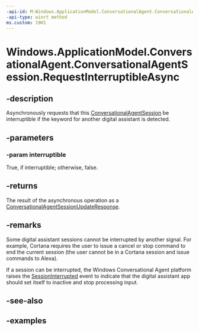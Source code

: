 ```yaml
---
-api-id: M:Windows.ApplicationModel.ConversationalAgent.ConversationalAgentSession.RequestInterruptibleAsync(System.Boolean)
-api-type: winrt method
ms.custom: 19H1
---
```


<!-- Method syntax.
public IAsyncOperation<ConversationalAgentSessionUpdateResponse> ConversationalAgentSession.RequestInterruptibleAsync(Boolean interruptible)
-->

# Windows.ApplicationModel.ConversationalAgent.ConversationalAgentSession.RequestInterruptibleAsync

## -description

Asynchronously requests that this [ConversationalAgentSession](conversationalagentsession.md) be interruptible if the keyword for another digital assistant is detected.

## -parameters

### -param interruptible

True, if interruptible; otherwise, false.

## -returns

The result of the asynchronous operation as a [ConversationalAgentSessionUpdateResponse](conversationalagentsessionupdateresponse.md).

## -remarks

Some digital assistant sessions cannot be interrupted by another signal. For example, Cortana requires the user to issue a cancel or stop command to end the current session (the user cannot be in a Cortana session and issue commands to Alexa).

If a session can be interrupted, the Windows Conversational Agent platform raises the [SessionInterrupted](conversationalagentsession_sessioninterrupted.md) event to indicate that the digital assistant app should set itself to inactive and stop processing input.

## -see-also

## -examples

